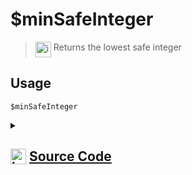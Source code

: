 # $minSafeInteger
> <img align="top" src="https://upload.wikimedia.org/wikipedia/commons/thumb/e/e4/Infobox_info_icon.svg/160px-Infobox_info_icon.svg.png?20150409153300" alt="image" width="25" height="auto"> Returns the lowest safe integer
## Usage
```
$minSafeInteger
```
<details>
<summary>
    
## <img align="top" src="https://cdn4.iconfinder.com/data/icons/iconsimple-logotypes/512/github-512.png" alt="image" width="25" height="auto">  [Source Code](https://github.com/tryforge/ForgeScript-V2/blob/main/src/native/minSafeInteger.ts)
    
</summary>
    
```ts
import { ArgType, NativeFunction, Return } from "../structures"

export default new NativeFunction({
    name: "$minSafeInteger",
    version: "1.0.6",
    description: "Returns the lowest safe integer",
    unwrap: false,
    execute(ctx) {
        return Return.success(Number.MIN_SAFE_INTEGER)
    },
})
```
    
</details>